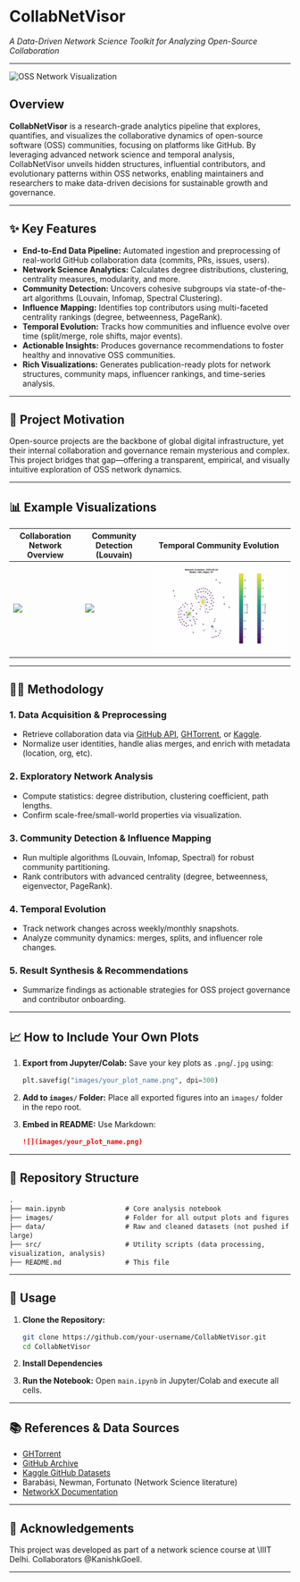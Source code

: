 
# CollabNetVisor

*A Data-Driven Network Science Toolkit for Analyzing Open-Source Collaboration*

---

![OSS Network Visualization](images/network_overview.png) 

## Overview

**CollabNetVisor** is a research-grade analytics pipeline that explores, quantifies, and visualizes the collaborative dynamics of open-source software (OSS) communities, focusing on platforms like GitHub. By leveraging advanced network science and temporal analysis, CollabNetVisor unveils hidden structures, influential contributors, and evolutionary patterns within OSS networks, enabling maintainers and researchers to make data-driven decisions for sustainable growth and governance.

---

## ✨ Key Features

* **End-to-End Data Pipeline:** Automated ingestion and preprocessing of real-world GitHub collaboration data (commits, PRs, issues, users).
* **Network Science Analytics:** Calculates degree distributions, clustering, centrality measures, modularity, and more.
* **Community Detection:** Uncovers cohesive subgroups via state-of-the-art algorithms (Louvain, Infomap, Spectral Clustering).
* **Influence Mapping:** Identifies top contributors using multi-faceted centrality rankings (degree, betweenness, PageRank).
* **Temporal Evolution:** Tracks how communities and influence evolve over time (split/merge, role shifts, major events).
* **Actionable Insights:** Produces governance recommendations to foster healthy and innovative OSS communities.
* **Rich Visualizations:** Generates publication-ready plots for network structures, community maps, influencer rankings, and time-series analysis.

---

## 🚀 Project Motivation

Open-source projects are the backbone of global digital infrastructure, yet their internal collaboration and governance remain mysterious and complex. This project bridges that gap—offering a transparent, empirical, and visually intuitive exploration of OSS network dynamics.

---

## 📊 Example Visualizations

| Collaboration Network Overview   | Community Detection (Louvain)       | Temporal Community Evolution       |
| -------------------------------- | ----------------------------------- | ---------------------------------- |
| ![](images/network_overview.png) | ![](images/louvain_communities.png) | ![](images/temporal_evolution.gif) |


---

## 🧑‍💻 Methodology

### 1. Data Acquisition & Preprocessing

* Retrieve collaboration data via [GitHub API](https://docs.github.com/en/rest), [GHTorrent](http://ghtorrent.org/), or [Kaggle](https://www.kaggle.com/datasets?search=github).
* Normalize user identities, handle alias merges, and enrich with metadata (location, org, etc).

### 2. Exploratory Network Analysis

* Compute statistics: degree distribution, clustering coefficient, path lengths.
* Confirm scale-free/small-world properties via visualization.

### 3. Community Detection & Influence Mapping

* Run multiple algorithms (Louvain, Infomap, Spectral) for robust community partitioning.
* Rank contributors with advanced centrality (degree, betweenness, eigenvector, PageRank).

### 4. Temporal Evolution

* Track network changes across weekly/monthly snapshots.
* Analyze community dynamics: merges, splits, and influencer role changes.

### 5. Result Synthesis & Recommendations

* Summarize findings as actionable strategies for OSS project governance and contributor onboarding.

---

## 📈 How to Include Your Own Plots

1. **Export from Jupyter/Colab:**
   Save your key plots as `.png`/`.jpg` using:

   ```python
   plt.savefig("images/your_plot_name.png", dpi=300)
   ```
2. **Add to `images/` Folder:**
   Place all exported figures into an `images/` folder in the repo root.
3. **Embed in README:**
   Use Markdown:

   ```markdown
   ![](images/your_plot_name.png)
   ```

---

## 📂 Repository Structure

```
.
├── main.ipynb               # Core analysis notebook
├── images/                  # Folder for all output plots and figures
├── data/                    # Raw and cleaned datasets (not pushed if large)
├── src/                     # Utility scripts (data processing, visualization, analysis)
├── README.md                # This file
```

---


## 🏁 Usage

1. **Clone the Repository:**

   ```bash
   git clone https://github.com/your-username/CollabNetVisor.git
   cd CollabNetVisor
   ```
2. **Install Dependencies**
3. **Run the Notebook:**
   Open `main.ipynb` in Jupyter/Colab and execute all cells.

---

## 📚 References & Data Sources

* [GHTorrent](http://ghtorrent.org/)
* [GitHub Archive](http://www.gharchive.org/)
* [Kaggle GitHub Datasets](https://www.kaggle.com/datasets?search=github)
* Barabási, Newman, Fortunato (Network Science literature)
* [NetworkX Documentation](https://networkx.org/)

---


## 🙌 Acknowledgements

This project was developed as part of a network science course at \IIIT Delhi. Collaborators \@KanishkGoell.

---
